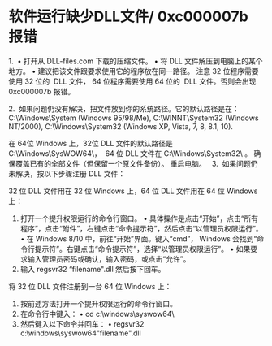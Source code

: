 # 软件运行缺少DLL文件/ 0xc000007b 报错

1. 
• 打开从 DLL-files.com 下载的压缩文件。
• 将 DLL 文件解压到电脑上的某个地方。
• 建议把该文件跟要求使用它的程序放在同一路径。
注意 32 位程序需要使用 32 位的  DLL 文件， 64 位程序需要使用 64 位的  DLL 文件。否则会出现 0xc000007b 报错。


2. 
如果问题仍没有解决，把文件放到你的系统路径。它的默认路径是在：
C:\Windows\System (Windows 95/98/Me),
C:\WINNT\System32 (Windows NT/2000),
C:\Windows\System32 (Windows XP, Vista, 7, 8, 8.1, 10).

在 64位 Windows 上，32位 DLL 文件的默认路径是 C:\Windows\SysWOW64\，
 64 位 DLL 文件在 C:\Windows\System32\ 。
确保覆盖已有的全部文件（但保留一个原文件备份）。
重启电脑。
 
3. 
如果问题仍未解决，按以下步骤注册 DLL 文件：

32 位 DLL 文件用在 32 位 Windows 上，64 位 DLL 文件用在 64 位 Windows 上：
1. 打开一个提升权限运行的命令行窗口。
• 具体操作是点击“开始”，点击“所有程序”，点击“附件”，右键点击“命令提示符”，然后点击“以管理员权限运行”。
• 在 Windows 8/10 中，前往“开始”界面。键入“cmd”， Windows 会找到“命令行提示符”。右键点击“命令提示符”，选择“以管理员权限运行”。
• 如果要求输入管理员密码或确认，输入密码，或点击“允许”。
2. 输入 regsvr32 “filename".dll 然后按下回车。

将 32 位 DLL 文件注册到一台 64 位 Windows 上：
1. 按前述方法打开一个提升权限运行的命令行窗口。
2. 在命令行中键入：
• cd c:\windows\syswow64\
3. 然后键入以下命令并回车：
• regsvr32 c:\windows\syswow64\"filename".dll
